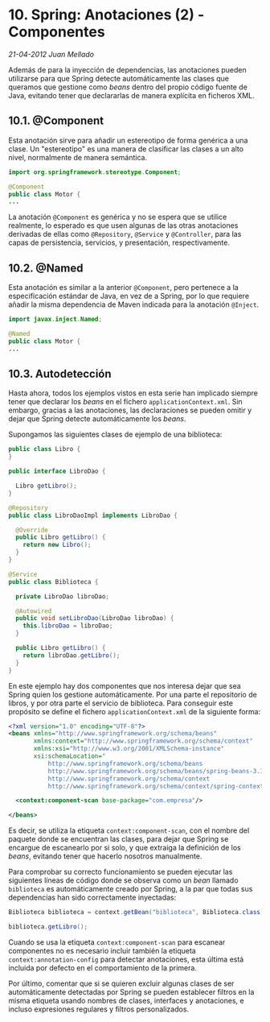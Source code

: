 # 10. Spring: Anotaciones (2) - Componentes

_21-04-2012_ _Juan Mellado_

Además de para la inyección de dependencias, las anotaciones pueden utilizarse para que Spring detecte automáticamente las clases que queramos que gestione como _beans_ dentro del propio código fuente de Java, evitando tener que declararlas de manera explícita en ficheros XML.

## 10.1. @Component

Esta anotación sirve para añadir un estereotipo de forma genérica a una clase. Un "estereotipo" es una manera de clasificar las clases a un alto nivel, normalmente de manera semántica.

```java
import org.springframework.stereotype.Component;

@Component
public class Motor {
...
```

La anotación ```@Component``` es genérica y no se espera que se utilice realmente, lo esperado es que usen algunas de las otras anotaciones derivadas de ellas como ```@Repository```, ```@Service``` y ```@Controller```, para las capas de persistencia, servicios, y presentación, respectivamente.

## 10.2. @Named

Esta anotación es similar a la anterior ```@Component```, pero pertenece a la especificación estándar de Java, en vez de a Spring, por lo que requiere añadir la misma dependencia de Maven indicada para la anotación ```@Inject```.

```java
import javax.inject.Named;

@Named
public class Motor {
...
```

## 10.3. Autodetección

Hasta ahora, todos los ejemplos vistos en esta serie han implicado siempre tener que declarar los _beans_ en el fichero ```applicationContext.xml```. Sin embargo, gracias a las anotaciones, las declaraciones se pueden omitir y dejar que Spring detecte automáticamente los _beans_.

Supongamos las siguientes clases de ejemplo de una biblioteca:

```java
public class Libro {
}

public interface LibroDao {

  Libro getLibro();
}

@Repository
public class LibroDaoImpl implements LibroDao {

  @Override
  public Libro getLibro() {
    return new Libro();
  }
}

@Service
public class Biblioteca {

  private LibroDao libroDao;

  @Autowired
  public void setLibroDao(LibroDao libroDao) {
    this.libroDao = libroDao;
  }

  public Libro getLibro() {
    return libroDao.getLibro();
  }
}
```

En este ejemplo hay dos componentes que nos interesa dejar que sea Spring quien los gestione automáticamente. Por una parte el repositorio de libros, y por otra parte el servicio de biblioteca. Para conseguir este propósito se define el fichero ```applicationContext.xml``` de la siguiente forma:

```xml
<?xml version="1.0" encoding="UTF-8"?>
<beans xmlns="http://www.springframework.org/schema/beans"
       xmlns:context="http://www.springframework.org/schema/context"
       xmlns:xsi="http://www.w3.org/2001/XMLSchema-instance"
       xsi:schemaLocation="
           http://www.springframework.org/schema/beans
           http://www.springframework.org/schema/beans/spring-beans-3.1.xsd
           http://www.springframework.org/schema/context
           http://www.springframework.org/schema/context/spring-context-3.1.xsd">

  <context:component-scan base-package="com.empresa"/>

</beans>
```

Es decir, se utiliza la etiqueta ```context:component-scan```, con el nombre del paquete donde se encuentran las clases, para dejar que Spring se encargue de escanearlo por si solo, y que extraiga la definición de los _beans_, evitando tener que hacerlo nosotros manualmente.

Para comprobar su correcto funcionamiento se pueden ejecutar las siguientes líneas de código donde se observa como un _bean_ llamado ```biblioteca``` es automáticamente creado por Spring, a la par que todas sus dependencias han sido correctamente inyectadas:

```java
Biblioteca biblioteca = context.getBean("biblioteca", Biblioteca.class);

biblioteca.getLibro();
```

Cuando se usa la etiqueta ```context:component-scan``` para escanear componentes no es necesario incluir también la etiqueta ```context:annotation-config``` para detectar anotaciones, esta última está incluida por defecto en el comportamiento de la primera.

Por último, comentar que si se quieren excluir algunas clases de ser automáticamente detectadas por Spring se pueden establecer filtros en la misma etiqueta usando nombres de clases, interfaces y anotaciones, e incluso expresiones regulares y filtros personalizados.

